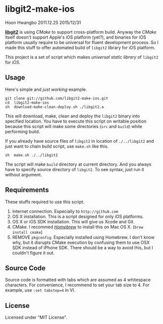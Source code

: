 libgit2-make-ios
================

Hoon Hwangbo
2011.12.25
2015/12/31







[**libgit2**](https://github.com/libgit2/libgit2) is using *CMake* to support cross-platform build.
Anyway the *CMake* itself doesn't support Apple's iOS platform (yet?), and binaries for iOS platform usually require to be universal for fluent development process.
So I made this stuff to offer automated build of `libgit2` library for iOS platform.

This project is a set of script which makes *universal static library* of `libgit2` for *iOS*.





Usage
-----

Here's simple and *just working* example.

	git	clone git://github.com/libgit2-make-ios.git
	cd	libgit2-make-ios
	sh	download-make-clean-deploy.sh ./libgit2.a

This will download, make, clean and deploy the `libgit2` binary into specified location. You have to execute this script on writable position because this script will make some directories (`src` and `build`) while performing build.

If you already have source files of `libgit2` in location of `./../libgit2` and just want to chain build script, use `make.sh` like this.

	sh	make.sh ./../libgit2
	
The script will make `build` directory at current directory. And you always have to specify source directory of `libgit2`. To see syntax, just run it without argument.







Requirements
------------
These stuffs required to use this script.

1. Internet connection. Especially to `http://github.com`
2. OS X installation. This is a script designed for only iOS platforms.
3. OS X or iOS SDK installation. This will give us Xcode and Git.
4. CMake. I recommed [*Homebrew*](http://mxcl.github.com/homebrew/) to install this on Mac OS X. (`brew install cmake`)
5. REMOVE `pkgconfig`. Especially installed using Homebrew. I don't know why, but it disrupts CMake execution by
   confusing them to use OSX SDK instead of iPhone SDK. There should be a way to avoid this, but I couldn't figure it out.








Source Code
-----------

Source code is formatted with tabs which are assumed as 4 whitespace characters. For convenience, I recommend to set your tab size to 4. For example, use `:set tabstop=4` in VI.






License
-------
Licensed under "MIT License".









